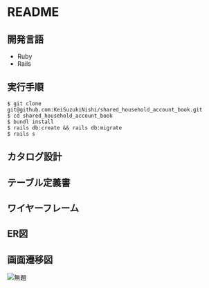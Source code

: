 # README
## 開発言語
* Ruby
* Rails
## 実行手順
```
$ git clone git@github.com:KeiSuzukiNishi/shared_household_account_book.git
$ cd shared_household_account_book
$ bundl install
$ rails db:create && rails db:migrate
$ rails s
```
## カタログ設計
## テーブル定義書
## ワイヤーフレーム

## ER図
## 画面遷移図
![無題](https://github.com/KeiSuzukiNishi/shared_household_account_book/assets/113779940/92e28c4a-f67e-472f-b662-f2c01d024894)
